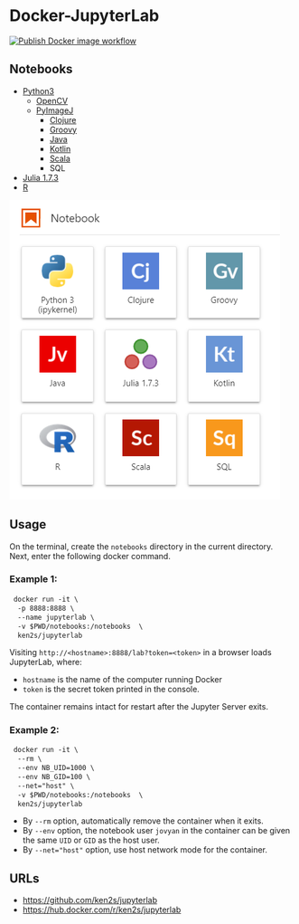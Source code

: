 # Docker-JupyterLab

<!-- ![Publish Docker image workflow](https://github.com/ken2s/jupyterlab/actions/workflows/build-and-push-image.yml/badge.svg) -->
<a href="https://github.com/ken2s/jupyterlab/actions" rel="nofollow noopener" target="_blank"><img src="https://github.com/ken2s/jupyterlab/actions/workflows/build-and-push-image.yml/badge.svg" alt="Publish Docker image workflow"></a></p>

## Notebooks

- [Python3](https://www.python.org)
    - [OpenCV](https://opencv.org)
    - [PyImageJ](https://github.com/imagej/pyimagej)
        - [Clojure](https://clojure.org/)
        - [Groovy](http://groovy-lang.org/)
        - [Java](https://www.java.com/)
        - [Kotlin](https://kotlinlang.org/)
        - [Scala](https://www.scala-lang.org/)
        - SQL
- [Julia 1.7.3](https://julialang.org)
- [R](https://www.r-project.org)
<!-- - [ImageJ](https://imagej.nih.gov/ij/)
- [BeakerX](http://beakerx.com)
- [OpenJDK](https://openjdk.java.net) -->

![notebooks](https://raw.githubusercontent.com/ken2s/jupyterlab/main/notebooks.png)

## Usage

On the terminal, create the `notebooks` directory in the current directory. Next, enter the following docker command.

### Example 1:

```
 docker run -it \
  -p 8888:8888 \
  --name jupyterlab \
  -v $PWD/notebooks:/notebooks  \
  ken2s/jupyterlab
```

Visiting `http://<hostname>:8888/lab?token=<token>` in a browser loads JupyterLab, where:

- `hostname` is the name of the computer running Docker
- `token` is the secret token printed in the console.

The container remains intact for restart after the Jupyter Server exits.

### Example 2:

```
 docker run -it \
  --rm \
  --env NB_UID=1000 \
  --env NB_GID=100 \
  --net="host" \
  -v $PWD/notebooks:/notebooks  \
  ken2s/jupyterlab
```

- By `--rm` option, automatically remove the container when it exits.
- By `--env` option, the notebook user `jovyan` in the container can be given the same `UID` or `GID` as the host user.
- By `--net="host"` option, use host network mode for the container.

## URLs
- https://github.com/ken2s/jupyterlab
- https://hub.docker.com/r/ken2s/jupyterlab
